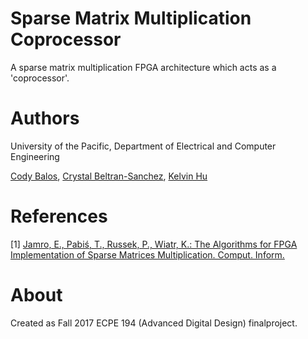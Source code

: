 Sparse Matrix Multiplication Coprocessor
===
A sparse matrix multiplication FPGA architecture which acts as a 'coprocessor'.

# Authors

University of the Pacific, Department of Electrical and Computer Engineering

[Cody Balos](https://github.com/cojomojo), [Crystal Beltran-Sanchez](https://github.com/CrystalBS), [Kelvin Hu](https://github.com/monootc)

# References

[1] [Jamro, E., Pabiś, T., Russek, P., Wiatr, K.: The Algorithms for FPGA Implementation of Sparse Matrices Multiplication. Comput. Inform.](https://www.google.com/url?sa=t&rct=j&q=&esrc=s&source=web&cd=4&cad=rja&uact=8&ved=0ahUKEwjUy5GSg9fXAhXJiFQKHcWHB3oQFgg7MAM&url=http%3A%2F%2Fwww.cai.sk%2Fojs%2Findex.php%2Fcai%2Farticle%2Fdownload%2F2795%2F645&usg=AOvVaw261Vm0t0HTx79NnRHqKLta)

# About
Created as Fall 2017 ECPE 194 (Advanced Digital Design) finalproject.

